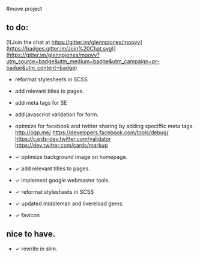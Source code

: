 #move project
## to do:

[![Join the chat at https://gitter.im/glennpjones/moovv](https://badges.gitter.im/Join%20Chat.svg)](https://gitter.im/glennpjones/moovv?utm_source=badge&utm_medium=badge&utm_campaign=pr-badge&utm_content=badge)
- reformat stylesheets in SCSS
- add relevant titles to pages.
- add meta tags for SE
- add javascriot validation for form.
- optimize for facebook and twitter sharing by adding speciffic meta tags.
http://ogp.me/
https://developers.facebook.com/tools/debug/
https://cards-dev.twitter.com/validator
https://dev.twitter.com/cards/markup

- ✓ optimize background image on homepage.
- ✓ add relevant titles to pages.
- ✓ implement google webmaster tools.
- ✓ reformat stylesheets in SCSS
- ✓ updated middleman and livereload gems.
- ✓ favicon

## nice to have.
- ✓ rewrite in slim.
